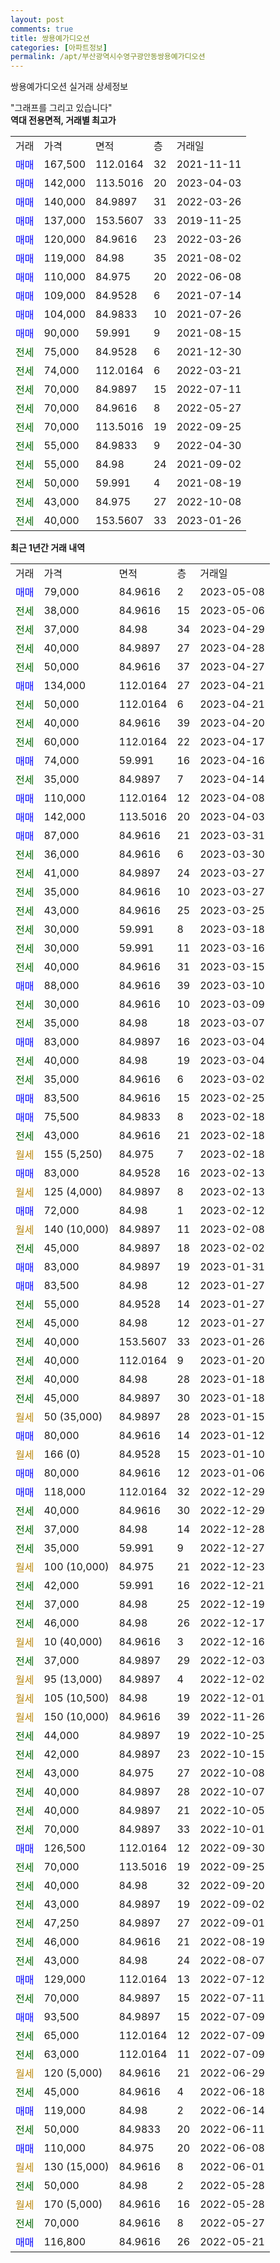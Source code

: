```yaml
---
layout: post
comments: true
title: 쌍용예가디오션
categories: [아파트정보]
permalink: /apt/부산광역시수영구광안동쌍용예가디오션
---
```


쌍용예가디오션 실거래 상세정보

<script type="text/javascript">
  google.charts.load('current', {'packages':['line', 'corechart']});
  google.charts.setOnLoadCallback(drawChart);

  function drawChart() {
    var data = new google.visualization.DataTable();
    data.addColumn('date', '거래일');
    data.addColumn('number', "매매");
    data.addColumn('number', "전세");
    data.addColumn('number', "전매");

    data.addRows([[new Date(Date.parse("2023-05-08")), 79000, null, null], [new Date(Date.parse("2023-05-06")), null, 38000, null], [new Date(Date.parse("2023-04-29")), null, 37000, null], [new Date(Date.parse("2023-04-28")), null, 40000, null], [new Date(Date.parse("2023-04-27")), null, 50000, null], [new Date(Date.parse("2023-04-21")), 134000, null, null], [new Date(Date.parse("2023-04-21")), null, 50000, null], [new Date(Date.parse("2023-04-20")), null, 40000, null], [new Date(Date.parse("2023-04-17")), null, 60000, null], [new Date(Date.parse("2023-04-16")), 74000, null, null], [new Date(Date.parse("2023-04-14")), null, 35000, null], [new Date(Date.parse("2023-04-08")), 110000, null, null], [new Date(Date.parse("2023-04-03")), 142000, null, null], [new Date(Date.parse("2023-03-31")), 87000, null, null], [new Date(Date.parse("2023-03-30")), null, 36000, null], [new Date(Date.parse("2023-03-27")), null, 41000, null], [new Date(Date.parse("2023-03-27")), null, 35000, null], [new Date(Date.parse("2023-03-25")), null, 43000, null], [new Date(Date.parse("2023-03-18")), null, 30000, null], [new Date(Date.parse("2023-03-16")), null, 30000, null], [new Date(Date.parse("2023-03-15")), null, 40000, null], [new Date(Date.parse("2023-03-10")), 88000, null, null], [new Date(Date.parse("2023-03-09")), null, 30000, null], [new Date(Date.parse("2023-03-07")), null, 35000, null], [new Date(Date.parse("2023-03-04")), 83000, null, null], [new Date(Date.parse("2023-03-04")), null, 40000, null], [new Date(Date.parse("2023-03-02")), null, 35000, null], [new Date(Date.parse("2023-02-25")), 83500, null, null], [new Date(Date.parse("2023-02-18")), 75500, null, null], [new Date(Date.parse("2023-02-18")), null, 43000, null], [new Date(Date.parse("2023-02-18")), null, null, null], [new Date(Date.parse("2023-02-13")), 83000, null, null], [new Date(Date.parse("2023-02-13")), null, null, null], [new Date(Date.parse("2023-02-12")), 72000, null, null], [new Date(Date.parse("2023-02-08")), null, null, null], [new Date(Date.parse("2023-02-02")), null, 45000, null], [new Date(Date.parse("2023-01-31")), 83000, null, null], [new Date(Date.parse("2023-01-27")), 83500, null, null], [new Date(Date.parse("2023-01-27")), null, 55000, null], [new Date(Date.parse("2023-01-27")), null, 45000, null], [new Date(Date.parse("2023-01-26")), null, 40000, null], [new Date(Date.parse("2023-01-20")), null, 40000, null], [new Date(Date.parse("2023-01-18")), null, 40000, null], [new Date(Date.parse("2023-01-18")), null, 45000, null], [new Date(Date.parse("2023-01-15")), null, null, null], [new Date(Date.parse("2023-01-12")), 80000, null, null], [new Date(Date.parse("2023-01-10")), null, null, null], [new Date(Date.parse("2023-01-06")), 80000, null, null], [new Date(Date.parse("2022-12-29")), 118000, null, null], [new Date(Date.parse("2022-12-29")), null, 40000, null], [new Date(Date.parse("2022-12-28")), null, 37000, null], [new Date(Date.parse("2022-12-27")), null, 35000, null], [new Date(Date.parse("2022-12-23")), null, null, null], [new Date(Date.parse("2022-12-21")), null, 42000, null], [new Date(Date.parse("2022-12-19")), null, 37000, null], [new Date(Date.parse("2022-12-17")), null, 46000, null], [new Date(Date.parse("2022-12-16")), null, null, null], [new Date(Date.parse("2022-12-03")), null, 37000, null], [new Date(Date.parse("2022-12-02")), null, null, null], [new Date(Date.parse("2022-12-01")), null, null, null], [new Date(Date.parse("2022-11-26")), null, null, null], [new Date(Date.parse("2022-10-25")), null, 44000, null], [new Date(Date.parse("2022-10-15")), null, 42000, null], [new Date(Date.parse("2022-10-08")), null, 43000, null], [new Date(Date.parse("2022-10-07")), null, 40000, null], [new Date(Date.parse("2022-10-05")), null, 40000, null], [new Date(Date.parse("2022-10-01")), null, 70000, null], [new Date(Date.parse("2022-09-30")), 126500, null, null], [new Date(Date.parse("2022-09-25")), null, 70000, null], [new Date(Date.parse("2022-09-20")), null, 40000, null], [new Date(Date.parse("2022-09-02")), null, 43000, null], [new Date(Date.parse("2022-09-01")), null, 47250, null], [new Date(Date.parse("2022-08-19")), null, 46000, null], [new Date(Date.parse("2022-08-07")), null, 43000, null], [new Date(Date.parse("2022-07-12")), 129000, null, null], [new Date(Date.parse("2022-07-11")), null, 70000, null], [new Date(Date.parse("2022-07-09")), 93500, null, null], [new Date(Date.parse("2022-07-09")), null, 65000, null], [new Date(Date.parse("2022-07-09")), null, 63000, null], [new Date(Date.parse("2022-06-29")), null, null, null], [new Date(Date.parse("2022-06-18")), null, 45000, null], [new Date(Date.parse("2022-06-14")), 119000, null, null], [new Date(Date.parse("2022-06-11")), null, 50000, null], [new Date(Date.parse("2022-06-08")), 110000, null, null], [new Date(Date.parse("2022-06-01")), null, null, null], [new Date(Date.parse("2022-05-28")), null, 50000, null], [new Date(Date.parse("2022-05-28")), null, null, null], [new Date(Date.parse("2022-05-27")), null, 70000, null], [new Date(Date.parse("2022-05-21")), 116800, null, null]]);

    var options = {
      hAxis: {
        format: 'yyyy/MM/dd'
      },    
      lineWidth: 0,
      pointsVisible: true,    
      title: '최근 1년간 유형별 실거래가 분포',
      legend: { position: 'bottom' }
    };

    var formatter = new google.visualization.NumberFormat({pattern:'###,###'} );
    formatter.format(data, 1);
    formatter.format(data, 2);
    
    setTimeout(function() {
        var chart = new google.visualization.LineChart(document.getElementById('columnchart_material'));
        chart.draw(data, (options));
        document.getElementById('loading').style.display = 'none';
    }, 200);
  }
</script>


<div id="loading" style="z-index:20; display: block; margin-left: 0px">"그래프를 그리고 있습니다"</div>
<div id="columnchart_material" style="width: 95%; margin-left: 0px; display: block"></div>
<!-- contents start -->
<b>역대 전용면적, 거래별 최고가</b>
<table class="sortable">
    <tr>
      <td>거래</td>
      <td>가격</td>
      <td>면적</td>
      <td>층</td>
      <td>거래일</td>
    </tr>
        <tr>
          <td><a style="color: blue">매매</a></td>
          <td>167,500</td>
          <td>112.0164</td>
          <td>32</td>
          <td>2021-11-11</td>
        </tr>            <tr>
          <td><a style="color: blue">매매</a></td>
          <td>142,000</td>
          <td>113.5016</td>
          <td>20</td>
          <td>2023-04-03</td>
        </tr>            <tr>
          <td><a style="color: blue">매매</a></td>
          <td>140,000</td>
          <td>84.9897</td>
          <td>31</td>
          <td>2022-03-26</td>
        </tr>            <tr>
          <td><a style="color: blue">매매</a></td>
          <td>137,000</td>
          <td>153.5607</td>
          <td>33</td>
          <td>2019-11-25</td>
        </tr>            <tr>
          <td><a style="color: blue">매매</a></td>
          <td>120,000</td>
          <td>84.9616</td>
          <td>23</td>
          <td>2022-03-26</td>
        </tr>            <tr>
          <td><a style="color: blue">매매</a></td>
          <td>119,000</td>
          <td>84.98</td>
          <td>35</td>
          <td>2021-08-02</td>
        </tr>            <tr>
          <td><a style="color: blue">매매</a></td>
          <td>110,000</td>
          <td>84.975</td>
          <td>20</td>
          <td>2022-06-08</td>
        </tr>            <tr>
          <td><a style="color: blue">매매</a></td>
          <td>109,000</td>
          <td>84.9528</td>
          <td>6</td>
          <td>2021-07-14</td>
        </tr>            <tr>
          <td><a style="color: blue">매매</a></td>
          <td>104,000</td>
          <td>84.9833</td>
          <td>10</td>
          <td>2021-07-26</td>
        </tr>            <tr>
          <td><a style="color: blue">매매</a></td>
          <td>90,000</td>
          <td>59.991</td>
          <td>9</td>
          <td>2021-08-15</td>
        </tr>        
        <tr>
              <td><a style="color: darkgreen">전세</a></td>
              <td>75,000</td>
              <td>84.9528</td>
              <td>6</td>
              <td>2021-12-30</td>
            </tr>            <tr>
              <td><a style="color: darkgreen">전세</a></td>
              <td>74,000</td>
              <td>112.0164</td>
              <td>6</td>
              <td>2022-03-21</td>
            </tr>            <tr>
              <td><a style="color: darkgreen">전세</a></td>
              <td>70,000</td>
              <td>84.9897</td>
              <td>15</td>
              <td>2022-07-11</td>
            </tr>            <tr>
              <td><a style="color: darkgreen">전세</a></td>
              <td>70,000</td>
              <td>84.9616</td>
              <td>8</td>
              <td>2022-05-27</td>
            </tr>            <tr>
              <td><a style="color: darkgreen">전세</a></td>
              <td>70,000</td>
              <td>113.5016</td>
              <td>19</td>
              <td>2022-09-25</td>
            </tr>            <tr>
              <td><a style="color: darkgreen">전세</a></td>
              <td>55,000</td>
              <td>84.9833</td>
              <td>9</td>
              <td>2022-04-30</td>
            </tr>            <tr>
              <td><a style="color: darkgreen">전세</a></td>
              <td>55,000</td>
              <td>84.98</td>
              <td>24</td>
              <td>2021-09-02</td>
            </tr>            <tr>
              <td><a style="color: darkgreen">전세</a></td>
              <td>50,000</td>
              <td>59.991</td>
              <td>4</td>
              <td>2021-08-19</td>
            </tr>            <tr>
              <td><a style="color: darkgreen">전세</a></td>
              <td>43,000</td>
              <td>84.975</td>
              <td>27</td>
              <td>2022-10-08</td>
            </tr>            <tr>
              <td><a style="color: darkgreen">전세</a></td>
              <td>40,000</td>
              <td>153.5607</td>
              <td>33</td>
              <td>2023-01-26</td>
            </tr>        
    
</table>

<b>최근 1년간 거래 내역</b>

<table class="sortable">
    <tr>
      <td>거래</td>
      <td>가격</td>
      <td>면적</td>
      <td>층</td>
      <td>거래일</td>
    </tr>
    <tr>
      <td><a style="color: blue">매매</a></td>
      <td>79,000</td>
      <td>84.9616</td>
      <td>2</td>
      <td>2023-05-08</td>
    </tr>          <tr>
      <td><a style="color: darkgreen">전세</a></td>
      <td>38,000</td>
      <td>84.9616</td>
      <td>15</td>
      <td>2023-05-06</td>
    </tr>          <tr>
      <td><a style="color: darkgreen">전세</a></td>
      <td>37,000</td>
      <td>84.98</td>
      <td>34</td>
      <td>2023-04-29</td>
    </tr>          <tr>
      <td><a style="color: darkgreen">전세</a></td>
      <td>40,000</td>
      <td>84.9897</td>
      <td>27</td>
      <td>2023-04-28</td>
    </tr>          <tr>
      <td><a style="color: darkgreen">전세</a></td>
      <td>50,000</td>
      <td>84.9616</td>
      <td>37</td>
      <td>2023-04-27</td>
    </tr>          <tr>
      <td><a style="color: blue">매매</a></td>
      <td>134,000</td>
      <td>112.0164</td>
      <td>27</td>
      <td>2023-04-21</td>
    </tr>          <tr>
      <td><a style="color: darkgreen">전세</a></td>
      <td>50,000</td>
      <td>112.0164</td>
      <td>6</td>
      <td>2023-04-21</td>
    </tr>          <tr>
      <td><a style="color: darkgreen">전세</a></td>
      <td>40,000</td>
      <td>84.9616</td>
      <td>39</td>
      <td>2023-04-20</td>
    </tr>          <tr>
      <td><a style="color: darkgreen">전세</a></td>
      <td>60,000</td>
      <td>112.0164</td>
      <td>22</td>
      <td>2023-04-17</td>
    </tr>          <tr>
      <td><a style="color: blue">매매</a></td>
      <td>74,000</td>
      <td>59.991</td>
      <td>16</td>
      <td>2023-04-16</td>
    </tr>          <tr>
      <td><a style="color: darkgreen">전세</a></td>
      <td>35,000</td>
      <td>84.9897</td>
      <td>7</td>
      <td>2023-04-14</td>
    </tr>          <tr>
      <td><a style="color: blue">매매</a></td>
      <td>110,000</td>
      <td>112.0164</td>
      <td>12</td>
      <td>2023-04-08</td>
    </tr>          <tr>
      <td><a style="color: blue">매매</a></td>
      <td>142,000</td>
      <td>113.5016</td>
      <td>20</td>
      <td>2023-04-03</td>
    </tr>          <tr>
      <td><a style="color: blue">매매</a></td>
      <td>87,000</td>
      <td>84.9616</td>
      <td>21</td>
      <td>2023-03-31</td>
    </tr>          <tr>
      <td><a style="color: darkgreen">전세</a></td>
      <td>36,000</td>
      <td>84.9616</td>
      <td>6</td>
      <td>2023-03-30</td>
    </tr>          <tr>
      <td><a style="color: darkgreen">전세</a></td>
      <td>41,000</td>
      <td>84.9897</td>
      <td>24</td>
      <td>2023-03-27</td>
    </tr>          <tr>
      <td><a style="color: darkgreen">전세</a></td>
      <td>35,000</td>
      <td>84.9616</td>
      <td>10</td>
      <td>2023-03-27</td>
    </tr>          <tr>
      <td><a style="color: darkgreen">전세</a></td>
      <td>43,000</td>
      <td>84.9616</td>
      <td>25</td>
      <td>2023-03-25</td>
    </tr>          <tr>
      <td><a style="color: darkgreen">전세</a></td>
      <td>30,000</td>
      <td>59.991</td>
      <td>8</td>
      <td>2023-03-18</td>
    </tr>          <tr>
      <td><a style="color: darkgreen">전세</a></td>
      <td>30,000</td>
      <td>59.991</td>
      <td>11</td>
      <td>2023-03-16</td>
    </tr>          <tr>
      <td><a style="color: darkgreen">전세</a></td>
      <td>40,000</td>
      <td>84.9616</td>
      <td>31</td>
      <td>2023-03-15</td>
    </tr>          <tr>
      <td><a style="color: blue">매매</a></td>
      <td>88,000</td>
      <td>84.9616</td>
      <td>39</td>
      <td>2023-03-10</td>
    </tr>          <tr>
      <td><a style="color: darkgreen">전세</a></td>
      <td>30,000</td>
      <td>84.9616</td>
      <td>10</td>
      <td>2023-03-09</td>
    </tr>          <tr>
      <td><a style="color: darkgreen">전세</a></td>
      <td>35,000</td>
      <td>84.98</td>
      <td>18</td>
      <td>2023-03-07</td>
    </tr>          <tr>
      <td><a style="color: blue">매매</a></td>
      <td>83,000</td>
      <td>84.9897</td>
      <td>16</td>
      <td>2023-03-04</td>
    </tr>          <tr>
      <td><a style="color: darkgreen">전세</a></td>
      <td>40,000</td>
      <td>84.98</td>
      <td>19</td>
      <td>2023-03-04</td>
    </tr>          <tr>
      <td><a style="color: darkgreen">전세</a></td>
      <td>35,000</td>
      <td>84.9616</td>
      <td>6</td>
      <td>2023-03-02</td>
    </tr>          <tr>
      <td><a style="color: blue">매매</a></td>
      <td>83,500</td>
      <td>84.9616</td>
      <td>15</td>
      <td>2023-02-25</td>
    </tr>          <tr>
      <td><a style="color: blue">매매</a></td>
      <td>75,500</td>
      <td>84.9833</td>
      <td>8</td>
      <td>2023-02-18</td>
    </tr>          <tr>
      <td><a style="color: darkgreen">전세</a></td>
      <td>43,000</td>
      <td>84.9616</td>
      <td>21</td>
      <td>2023-02-18</td>
    </tr>          <tr>
      <td><a style="color: darkgoldenrod">월세</a></td>
      <td>155 (5,250)</td>
      <td>84.975</td>
      <td>7</td>
      <td>2023-02-18</td>
    </tr>          <tr>
      <td><a style="color: blue">매매</a></td>
      <td>83,000</td>
      <td>84.9528</td>
      <td>16</td>
      <td>2023-02-13</td>
    </tr>          <tr>
      <td><a style="color: darkgoldenrod">월세</a></td>
      <td>125 (4,000)</td>
      <td>84.9897</td>
      <td>8</td>
      <td>2023-02-13</td>
    </tr>          <tr>
      <td><a style="color: blue">매매</a></td>
      <td>72,000</td>
      <td>84.98</td>
      <td>1</td>
      <td>2023-02-12</td>
    </tr>          <tr>
      <td><a style="color: darkgoldenrod">월세</a></td>
      <td>140 (10,000)</td>
      <td>84.9897</td>
      <td>11</td>
      <td>2023-02-08</td>
    </tr>          <tr>
      <td><a style="color: darkgreen">전세</a></td>
      <td>45,000</td>
      <td>84.9897</td>
      <td>18</td>
      <td>2023-02-02</td>
    </tr>          <tr>
      <td><a style="color: blue">매매</a></td>
      <td>83,000</td>
      <td>84.9897</td>
      <td>19</td>
      <td>2023-01-31</td>
    </tr>          <tr>
      <td><a style="color: blue">매매</a></td>
      <td>83,500</td>
      <td>84.98</td>
      <td>12</td>
      <td>2023-01-27</td>
    </tr>          <tr>
      <td><a style="color: darkgreen">전세</a></td>
      <td>55,000</td>
      <td>84.9528</td>
      <td>14</td>
      <td>2023-01-27</td>
    </tr>          <tr>
      <td><a style="color: darkgreen">전세</a></td>
      <td>45,000</td>
      <td>84.98</td>
      <td>12</td>
      <td>2023-01-27</td>
    </tr>          <tr>
      <td><a style="color: darkgreen">전세</a></td>
      <td>40,000</td>
      <td>153.5607</td>
      <td>33</td>
      <td>2023-01-26</td>
    </tr>          <tr>
      <td><a style="color: darkgreen">전세</a></td>
      <td>40,000</td>
      <td>112.0164</td>
      <td>9</td>
      <td>2023-01-20</td>
    </tr>          <tr>
      <td><a style="color: darkgreen">전세</a></td>
      <td>40,000</td>
      <td>84.98</td>
      <td>28</td>
      <td>2023-01-18</td>
    </tr>          <tr>
      <td><a style="color: darkgreen">전세</a></td>
      <td>45,000</td>
      <td>84.9897</td>
      <td>30</td>
      <td>2023-01-18</td>
    </tr>          <tr>
      <td><a style="color: darkgoldenrod">월세</a></td>
      <td>50 (35,000)</td>
      <td>84.9897</td>
      <td>28</td>
      <td>2023-01-15</td>
    </tr>          <tr>
      <td><a style="color: blue">매매</a></td>
      <td>80,000</td>
      <td>84.9616</td>
      <td>14</td>
      <td>2023-01-12</td>
    </tr>          <tr>
      <td><a style="color: darkgoldenrod">월세</a></td>
      <td>166 (0)</td>
      <td>84.9528</td>
      <td>15</td>
      <td>2023-01-10</td>
    </tr>          <tr>
      <td><a style="color: blue">매매</a></td>
      <td>80,000</td>
      <td>84.9616</td>
      <td>12</td>
      <td>2023-01-06</td>
    </tr>          <tr>
      <td><a style="color: blue">매매</a></td>
      <td>118,000</td>
      <td>112.0164</td>
      <td>32</td>
      <td>2022-12-29</td>
    </tr>          <tr>
      <td><a style="color: darkgreen">전세</a></td>
      <td>40,000</td>
      <td>84.9616</td>
      <td>30</td>
      <td>2022-12-29</td>
    </tr>          <tr>
      <td><a style="color: darkgreen">전세</a></td>
      <td>37,000</td>
      <td>84.98</td>
      <td>14</td>
      <td>2022-12-28</td>
    </tr>          <tr>
      <td><a style="color: darkgreen">전세</a></td>
      <td>35,000</td>
      <td>59.991</td>
      <td>9</td>
      <td>2022-12-27</td>
    </tr>          <tr>
      <td><a style="color: darkgoldenrod">월세</a></td>
      <td>100 (10,000)</td>
      <td>84.975</td>
      <td>21</td>
      <td>2022-12-23</td>
    </tr>          <tr>
      <td><a style="color: darkgreen">전세</a></td>
      <td>42,000</td>
      <td>59.991</td>
      <td>16</td>
      <td>2022-12-21</td>
    </tr>          <tr>
      <td><a style="color: darkgreen">전세</a></td>
      <td>37,000</td>
      <td>84.98</td>
      <td>25</td>
      <td>2022-12-19</td>
    </tr>          <tr>
      <td><a style="color: darkgreen">전세</a></td>
      <td>46,000</td>
      <td>84.98</td>
      <td>26</td>
      <td>2022-12-17</td>
    </tr>          <tr>
      <td><a style="color: darkgoldenrod">월세</a></td>
      <td>10 (40,000)</td>
      <td>84.9616</td>
      <td>3</td>
      <td>2022-12-16</td>
    </tr>          <tr>
      <td><a style="color: darkgreen">전세</a></td>
      <td>37,000</td>
      <td>84.9897</td>
      <td>29</td>
      <td>2022-12-03</td>
    </tr>          <tr>
      <td><a style="color: darkgoldenrod">월세</a></td>
      <td>95 (13,000)</td>
      <td>84.9897</td>
      <td>4</td>
      <td>2022-12-02</td>
    </tr>          <tr>
      <td><a style="color: darkgoldenrod">월세</a></td>
      <td>105 (10,500)</td>
      <td>84.98</td>
      <td>19</td>
      <td>2022-12-01</td>
    </tr>          <tr>
      <td><a style="color: darkgoldenrod">월세</a></td>
      <td>150 (10,000)</td>
      <td>84.9616</td>
      <td>39</td>
      <td>2022-11-26</td>
    </tr>          <tr>
      <td><a style="color: darkgreen">전세</a></td>
      <td>44,000</td>
      <td>84.9897</td>
      <td>19</td>
      <td>2022-10-25</td>
    </tr>          <tr>
      <td><a style="color: darkgreen">전세</a></td>
      <td>42,000</td>
      <td>84.9897</td>
      <td>23</td>
      <td>2022-10-15</td>
    </tr>          <tr>
      <td><a style="color: darkgreen">전세</a></td>
      <td>43,000</td>
      <td>84.975</td>
      <td>27</td>
      <td>2022-10-08</td>
    </tr>          <tr>
      <td><a style="color: darkgreen">전세</a></td>
      <td>40,000</td>
      <td>84.9897</td>
      <td>28</td>
      <td>2022-10-07</td>
    </tr>          <tr>
      <td><a style="color: darkgreen">전세</a></td>
      <td>40,000</td>
      <td>84.9897</td>
      <td>21</td>
      <td>2022-10-05</td>
    </tr>          <tr>
      <td><a style="color: darkgreen">전세</a></td>
      <td>70,000</td>
      <td>84.9897</td>
      <td>33</td>
      <td>2022-10-01</td>
    </tr>          <tr>
      <td><a style="color: blue">매매</a></td>
      <td>126,500</td>
      <td>112.0164</td>
      <td>12</td>
      <td>2022-09-30</td>
    </tr>          <tr>
      <td><a style="color: darkgreen">전세</a></td>
      <td>70,000</td>
      <td>113.5016</td>
      <td>19</td>
      <td>2022-09-25</td>
    </tr>          <tr>
      <td><a style="color: darkgreen">전세</a></td>
      <td>40,000</td>
      <td>84.98</td>
      <td>32</td>
      <td>2022-09-20</td>
    </tr>          <tr>
      <td><a style="color: darkgreen">전세</a></td>
      <td>43,000</td>
      <td>84.9897</td>
      <td>19</td>
      <td>2022-09-02</td>
    </tr>          <tr>
      <td><a style="color: darkgreen">전세</a></td>
      <td>47,250</td>
      <td>84.9897</td>
      <td>27</td>
      <td>2022-09-01</td>
    </tr>          <tr>
      <td><a style="color: darkgreen">전세</a></td>
      <td>46,000</td>
      <td>84.9616</td>
      <td>21</td>
      <td>2022-08-19</td>
    </tr>          <tr>
      <td><a style="color: darkgreen">전세</a></td>
      <td>43,000</td>
      <td>84.98</td>
      <td>24</td>
      <td>2022-08-07</td>
    </tr>          <tr>
      <td><a style="color: blue">매매</a></td>
      <td>129,000</td>
      <td>112.0164</td>
      <td>13</td>
      <td>2022-07-12</td>
    </tr>          <tr>
      <td><a style="color: darkgreen">전세</a></td>
      <td>70,000</td>
      <td>84.9897</td>
      <td>15</td>
      <td>2022-07-11</td>
    </tr>          <tr>
      <td><a style="color: blue">매매</a></td>
      <td>93,500</td>
      <td>84.9897</td>
      <td>15</td>
      <td>2022-07-09</td>
    </tr>          <tr>
      <td><a style="color: darkgreen">전세</a></td>
      <td>65,000</td>
      <td>112.0164</td>
      <td>12</td>
      <td>2022-07-09</td>
    </tr>          <tr>
      <td><a style="color: darkgreen">전세</a></td>
      <td>63,000</td>
      <td>112.0164</td>
      <td>11</td>
      <td>2022-07-09</td>
    </tr>          <tr>
      <td><a style="color: darkgoldenrod">월세</a></td>
      <td>120 (5,000)</td>
      <td>84.9616</td>
      <td>21</td>
      <td>2022-06-29</td>
    </tr>          <tr>
      <td><a style="color: darkgreen">전세</a></td>
      <td>45,000</td>
      <td>84.9616</td>
      <td>4</td>
      <td>2022-06-18</td>
    </tr>          <tr>
      <td><a style="color: blue">매매</a></td>
      <td>119,000</td>
      <td>84.98</td>
      <td>2</td>
      <td>2022-06-14</td>
    </tr>          <tr>
      <td><a style="color: darkgreen">전세</a></td>
      <td>50,000</td>
      <td>84.9833</td>
      <td>20</td>
      <td>2022-06-11</td>
    </tr>          <tr>
      <td><a style="color: blue">매매</a></td>
      <td>110,000</td>
      <td>84.975</td>
      <td>20</td>
      <td>2022-06-08</td>
    </tr>          <tr>
      <td><a style="color: darkgoldenrod">월세</a></td>
      <td>130 (15,000)</td>
      <td>84.9616</td>
      <td>8</td>
      <td>2022-06-01</td>
    </tr>          <tr>
      <td><a style="color: darkgreen">전세</a></td>
      <td>50,000</td>
      <td>84.98</td>
      <td>2</td>
      <td>2022-05-28</td>
    </tr>          <tr>
      <td><a style="color: darkgoldenrod">월세</a></td>
      <td>170 (5,000)</td>
      <td>84.9616</td>
      <td>16</td>
      <td>2022-05-28</td>
    </tr>          <tr>
      <td><a style="color: darkgreen">전세</a></td>
      <td>70,000</td>
      <td>84.9616</td>
      <td>8</td>
      <td>2022-05-27</td>
    </tr>          <tr>
      <td><a style="color: blue">매매</a></td>
      <td>116,800</td>
      <td>84.9616</td>
      <td>26</td>
      <td>2022-05-21</td>
    </tr>      </table>
<!-- contents end -->    

